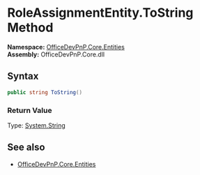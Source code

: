 # RoleAssignmentEntity.ToString Method  
**Namespace:** [OfficeDevPnP.Core.Entities](OfficeDevPnP.Core.Entities.md)  
**Assembly:** OfficeDevPnP.Core.dll  
## Syntax
```C#
public string ToString()
```
### Return Value
Type: [System.String](System.String.md 
)
## See also
- [OfficeDevPnP.Core.Entities](OfficeDevPnP.Core.Entities.md)
